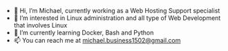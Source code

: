 - 👋 Hi, I’m Michael, currently working as a Web Hosting Support specialist
- 👀 I’m interested in Linux administration and all type of Web Development that involves Linux
- 🌱 I’m currently learning Docker, Bash and Python
- 📫 You can reach me at michael.business1502@gmail.com

<!---
mitch-webdev/mitch-webdev is a ✨ special ✨ repository because its `README.md` (this file) appears on your GitHub profile.
You can click the Preview link to take a look at your changes.
--->

